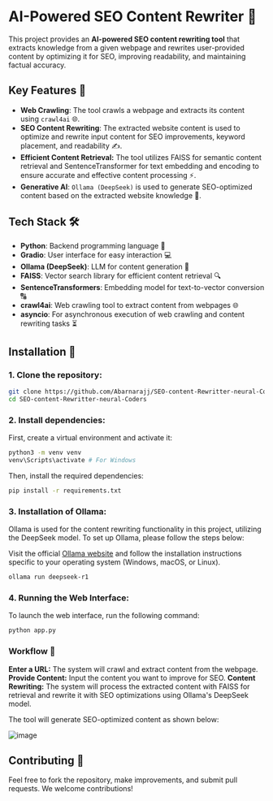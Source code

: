 # AI-Powered SEO Content Rewriter 🚀

This project provides an **AI-powered SEO content rewriting tool** that extracts knowledge from a given webpage and rewrites user-provided content by optimizing it for SEO, improving readability, and maintaining factual accuracy.

## Key Features 🌟
- **Web Crawling**: The tool crawls a webpage and extracts its content using `crawl4ai` 🌐.
- **SEO Content Rewriting**: The extracted website content is used to optimize and rewrite input content for SEO improvements, keyword placement, and readability ✍️.
- **Efficient Content Retrieval:** The tool utilizes FAISS for semantic content retrieval and SentenceTransformer for text embedding and encoding to ensure accurate and effective content processing ⚡.
- **Generative AI**: `Ollama (DeepSeek)` is used to generate SEO-optimized content based on the extracted website knowledge 🤖.

## Tech Stack 🛠️
- **Python**: Backend programming language 🐍
- **Gradio**: User interface for easy interaction 💻
- **Ollama (DeepSeek)**: LLM for content generation 🔮
- **FAISS**: Vector search library for efficient content retrieval 🔍
- **SentenceTransformers**: Embedding model for text-to-vector conversion 🔠
- **crawl4ai**: Web crawling tool to extract content from webpages 🌐
- **asyncio**: For asynchronous execution of web crawling and content rewriting tasks ⏳

## Installation 🔧

### 1. Clone the repository:

```bash
git clone https://github.com/Abarnarajj/SEO-content-Rewritter-neural-Coders.git
cd SEO-content-Rewritter-neural-Coders
```

### 2. Install dependencies:
First, create a virtual environment and activate it:
```bash
python3 -m venv venv
venv\Scripts\activate # For Windows
```
Then, install the required dependencies:
```bash
pip install -r requirements.txt
```
### 3. Installation of Ollama:
Ollama is used for the content rewriting functionality in this project, utilizing the DeepSeek model. To set up Ollama, please follow the steps below:

Visit the official [Ollama website](https://ollama.com/download) and follow the installation instructions specific to your operating system (Windows, macOS, or Linux).
```bash
ollama run deepseek-r1
```
### 4. Running the Web Interface:
To launch the web interface, run the following command:
```bash
python app.py
```

### Workflow 🔄
**Enter a URL:** The system will crawl and extract content from the webpage.
**Provide Content:** Input the content you want to improve for SEO.
**Content Rewriting:** The system will process the extracted content with FAISS for retrieval and rewrite it with SEO optimizations using Ollama's DeepSeek model.

The tool will generate SEO-optimized content as shown below:

![image](https://github.com/user-attachments/assets/0a003b8f-6d92-473b-a1ad-f8a3ddd65de5)

## Contributing 🤝
Feel free to fork the repository, make improvements, and submit pull requests. We welcome contributions!






